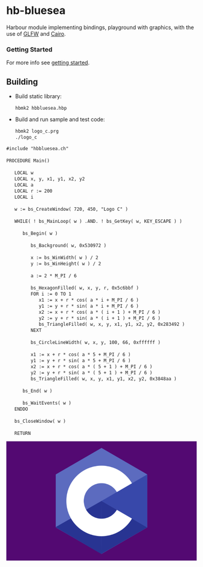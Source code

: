# hb-bluesea

Harbour module implementing bindings, playground with graphics, with the use of [GLFW](https://www.glfw.org/) and [Cairo](https://gitlab.freedesktop.org/cairo/cairo).

### Getting Started

For more info see [getting started](examples/README.md).

## Building

- Build static library:

   ```
   hbmk2 hbbluesea.hbp
   ```

- Build and run sample and test code:

   ```
   hbmk2 logo_c.prg
   ./logo_c
   ```

``` harbour
#include "hbbluesea.ch"

PROCEDURE Main()

   LOCAL w
   LOCAL x, y, x1, y1, x2, y2
   LOCAL a
   LOCAL r := 200
   LOCAL i

   w := bs_CreateWindow( 720, 450, "Logo C" )

   WHILE( ! bs_MainLoop( w ) .AND. ! bs_GetKey( w, KEY_ESCAPE ) )

      bs_Begin( w )

         bs_Background( w, 0x530972 )

         x := bs_WinWidth( w ) / 2
         y := bs_WinHeight( w ) / 2

         a := 2 * M_PI / 6

         bs_HexagonFilled( w, x, y, r, 0x5c6bbf )
         FOR i := 0 TO 1
            x1 := x + r * cos( a * i + M_PI / 6 )
            y1 := y + r * sin( a * i + M_PI / 6 )
            x2 := x + r * cos( a * ( i + 1 ) + M_PI / 6 )
            y2 := y + r * sin( a * ( i + 1 ) + M_PI / 6 )
            bs_TriangleFilled( w, x, y, x1, y1, x2, y2, 0x283492 )
         NEXT

         bs_CircleLineWidth( w, x, y, 100, 66, 0xffffff )

         x1 := x + r * cos( a * 5 + M_PI / 6 )
         y1 := y + r * sin( a * 5 + M_PI / 6 )
         x2 := x + r * cos( a * ( 5 + 1 ) + M_PI / 6 )
         y2 := y + r * sin( a * ( 5 + 1 ) + M_PI / 6 )
         bs_TriangleFilled( w, x, y, x1, y1, x2, y2, 0x3848aa )

      bs_End( w )

      bs_WaitEvents( w )
   ENDDO

   bs_CloseWindow( w )

   RETURN
```

![This is an image](examples/logo/logo_c.png)

